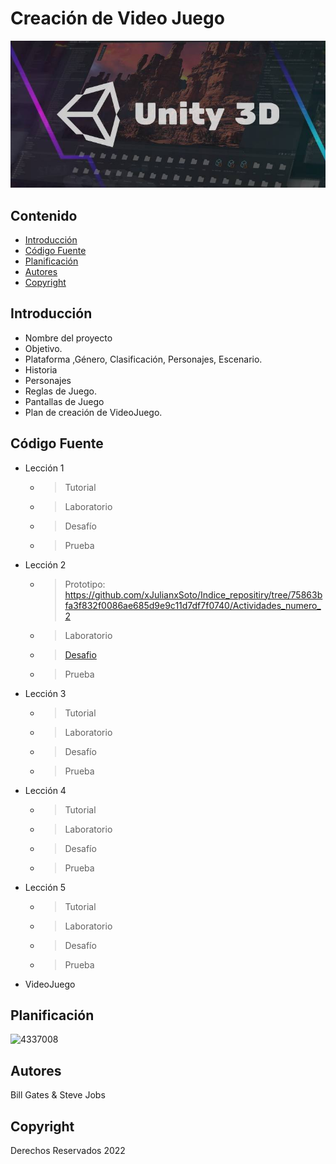 # Creación de Video Juego
![image alt](https://raw.githubusercontent.com/xJulianxSoto/Indice_repositiry/main/fjzamannart-Unity-3D-aprende-lo-basico-para-empezar-a-crear-juegos.jpg)

## Contenido

- [Introducción](#introducción)
- [Código Fuente](#código-fuente)
- [Planificación](#planificación)
- [Autores](#autores)
- [Copyright](#copyright)


## Introducción

- Nombre del proyecto
- Objetivo.
- Plataforma ,Género, Clasificación, Personajes, Escenario.
- Historia
- Personajes
- Reglas de Juego.
- Pantallas de Juego
- Plan de creación de VideoJuego.

## Código Fuente

* Lección 1
  * > Tutorial
  * > Laboratorio
  * > Desafío
  * > Prueba
* Lección 2
  * > Prototipo: https://github.com/xJulianxSoto/Indice_repositiry/tree/75863bfa3f832f0086ae685d9e9c11d7df7f0740/Actividades_numero_2
  * > Laboratorio
  * > [Desafio](https://github.com/xJulianxSoto/Indice_repositiry/tree/75863bfa3f832f0086ae685d9e9c11d7df7f0740/Actividades_numero_2)
  * > Prueba
* Lección 3
  * > Tutorial
  * > Laboratorio
  * > Desafío
  * > Prueba
* Lección 4
  * > Tutorial
  * > Laboratorio
  * > Desafío
  * > Prueba
* Lección 5
  * > Tutorial
  * > Laboratorio
  * > Desafío
  * > Prueba
* VideoJuego

## Planificación

![4337008](https://user-images.githubusercontent.com/8560750/195951617-083a7e4d-323d-47b5-8e5e-529ded31bc06.jpg)

## Autores
Bill Gates & Steve Jobs

## Copyright
Derechos Reservados 2022
